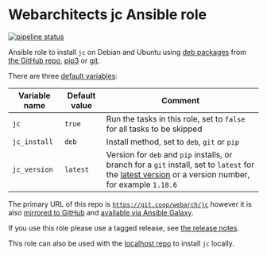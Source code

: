 # Webarchitects jc Ansible role 

[![pipeline status](https://git.coop/webarch/jc/badges/main/pipeline.svg)](https://git.coop/webarch/jc/-/commits/main)

Ansible role to install `jc` on Debian and Ubuntu using [deb packages](https://github.com/kellyjonbrazil/jc/releases) from [the GitHub repo](https://github.com/kellyjonbrazil/jc), [pip3](https://pypi.org/project/jc/) or [git](https://github.com/kellyjonbrazil/jc). 

There are three [default variables](defaults/main.yml):

| Variable name        | Default value    | Comment                                                                                                                                                                                                       |
|----------------------|------------------|---------------------------------------------------------------------------------------------------------------------------------------------------------------------------------------------------------------|
| `jc`                 | `true`           | Run the tasks in this role, set to `false` for all tasks to be skipped                                                                                                                                        |
| `jc_install`         | `deb`            | Install method, set to `deb`, `git` or `pip`                                                                                                                                                                  |
| `jc_version`         | `latest`         | Version for `deb` and `pip` installs, or branch for a `git` install, set to `latest` for the [latest version](https://github.com/kellyjonbrazil/jc/releases/latest) or a version number, for example `1.18.6` |


The primary URL of this repo is [`https://git.coop/webarch/jc`](https://git.coop/webarch/jc) however it is also [mirrored to GitHub](https://github.com/webarch-coop/ansible-role-jc) and [available via Ansible Galaxy](https://galaxy.ansible.com/chriscroome/jc).

If you use this role please use a tagged release, see [the release notes](https://git.coop/webarch/jc/-/releases).

This role can also be used with the [localhost repo](https://git.coop/webarch/localhost) to install `jc` locally.
